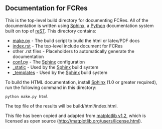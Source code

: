 Documentation for FCRes
-----------------------

This is the top-level build directory for documenting FCRes.  All of the
documentation is written using [Sphinx], a [Python] documentation system built on
top of [reST].  This directory contains:
 - [make.py](make.py) - The build script to build the html or latex/PDF docs
 - [index.rst](index.rst) - The top-level include document for FCRes
 - other .rst files - Placeholders to automatically generate the documentation
 - [conf.py](conf.py) - The [Sphinx] configuration
 - [_static](_static) - Used by the [Sphinx] build system
 - [_templates](_templates) - Used by the [Sphinx] build system

To build the HTML documentation, install [Sphinx] (1.0 or greater required),
run the following command in this directory:

    python make.py html

The top file of the results will be build/html/index.html.

This file has been copied and adapted from
[matplotlib v1.2](http://matplotlib.org/), which is licensed as open source
(http://matplotlib.org/users/license.html).

[Sphinx]: http://sphinx-doc.org/
[Python]: http://www.python.org
[reST]: http://docutils.sourceforge.net/rst.html
